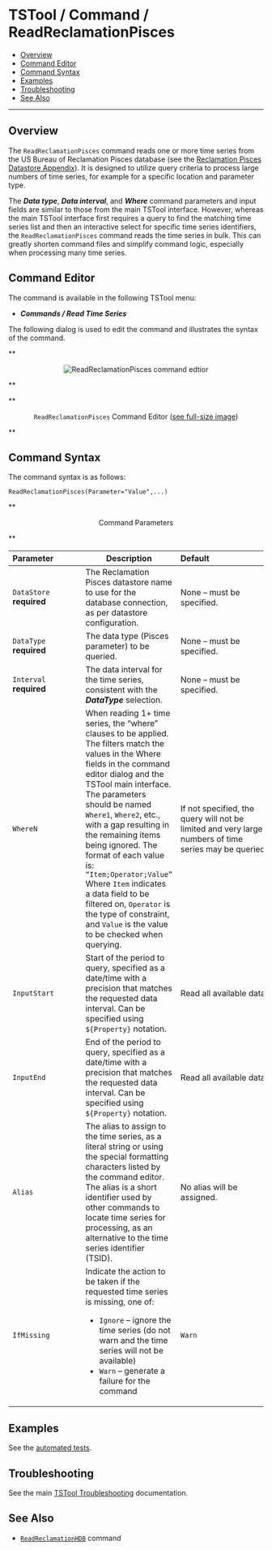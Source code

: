 # TSTool / Command / ReadReclamationPisces #

*   [Overview](#overview)
*   [Command Editor](#command-editor)
*   [Command Syntax](#command-syntax)
*   [Examples](#examples)
*   [Troubleshooting](#troubleshooting)
*   [See Also](#see-also)

-------------------------

## Overview ##

The `ReadReclamationPisces` command reads one or more time series from the US Bureau of Reclamation Pisces database
(see the [Reclamation Pisces Datastore Appendix](../../datastore-ref/ReclamationPisces/ReclamationPisces.md)).
It is designed to utilize query criteria to process large numbers of time series,
for example for a specific location and parameter type.

The ***Data type***, ***Data interval***, and ***Where*** command parameters and input fields are similar to
those from the main TSTool interface.
However, whereas the main TSTool interface first requires a query to find the matching time series list
and then an interactive select for specific time series identifiers,
the `ReadReclamationPisces` command reads the time series in bulk.
This can greatly shorten command files and simplify command logic, especially when processing many time series. 

## Command Editor ##

The command is available in the following TSTool menu:

*   ***Commands / Read Time Series***

The following dialog is used to edit the command and illustrates the syntax of the command.

**<p style="text-align: center;">
![ReadReclamationPisces command edtior](ReadReclamationPisces.png)
</p>**

**<p style="text-align: center;">
`ReadReclamationPisces` Command Editor (<a href="../ReadReclamationPisces.png">see full-size image</a>)
</p>**

## Command Syntax ##

The command syntax is as follows:

```text
ReadReclamationPisces(Parameter="Value",...)
```
**<p style="text-align: center;">
Command Parameters
</p>**

|**Parameter**&nbsp;&nbsp;&nbsp;&nbsp;&nbsp;&nbsp;&nbsp;&nbsp;&nbsp;&nbsp;&nbsp;|**Description**|**Default**&nbsp;&nbsp;&nbsp;&nbsp;&nbsp;&nbsp;&nbsp;&nbsp;&nbsp;&nbsp;&nbsp;&nbsp;&nbsp;&nbsp;&nbsp;&nbsp;&nbsp;&nbsp;&nbsp;&nbsp;&nbsp;&nbsp;&nbsp;&nbsp;&nbsp;&nbsp;&nbsp;|
|--------------|-----------------|-----------------|
|`DataStore`<br>**required**|The Reclamation Pisces datastore name to use for the database connection, as per datastore configuration.|None – must be specified.|
|`DataType`<br>**required**|The data type (Pisces parameter) to be queried.|None – must be specified.|
|`Interval`<br>**required**|The data interval for the time series, consistent with the ***DataType*** selection.|None – must be specified.|
|`WhereN`|When reading 1+ time series, the “where” clauses to be applied.  The filters match the values in the Where fields in the command editor dialog and the TSTool main interface.  The parameters should be named `Where1`, `Where2`, etc., with a gap resulting in the remaining items being ignored.  The format of each value is:<br>`“Item;Operator;Value”`<br>Where `Item` indicates a data field to be filtered on, `Operator` is the type of constraint, and `Value` is the value to be checked when querying.|If not specified, the query will not be limited and very large numbers of time series may be queried.|
|`InputStart`|Start of the period to query, specified as a date/time with a precision that matches the requested data interval.  Can be specified using `${Property}` notation.|Read all available data.|
|`InputEnd`|End of the period to query, specified as a date/time with a precision that matches the requested data interval.  Can be specified using `${Property}` notation.|Read all available data.|
|`Alias`|The alias to assign to the time series, as a literal string or using the special formatting characters listed by the command editor.  The alias is a short identifier used by other commands to locate time series for processing, as an alternative to the time series identifier (TSID).|No alias will be assigned.|
|`IfMissing`|Indicate the action to be taken if the requested time series is missing, one of:<br><ul><li>`Ignore` – ignore the time series (do not warn and the time series will not be available)</li><li>`Warn` – generate a failure for the command</li></ul>|`Warn`|

## Examples ##

See the [automated tests](https://github.com/OpenCDSS/cdss-app-tstool-test/tree/master/test/commands/ReadReclamationPisces).

## Troubleshooting ##

See the main [TSTool Troubleshooting](../../troubleshooting/troubleshooting.md) documentation.

## See Also ##

*   [`ReadReclamationHDB`](https://software.openwaterfoundation.org/tstool-reclamationhdb-plugin/latest/doc-user/command-ref/ReadReclamationHDB/ReadReclamationHDB/) command
